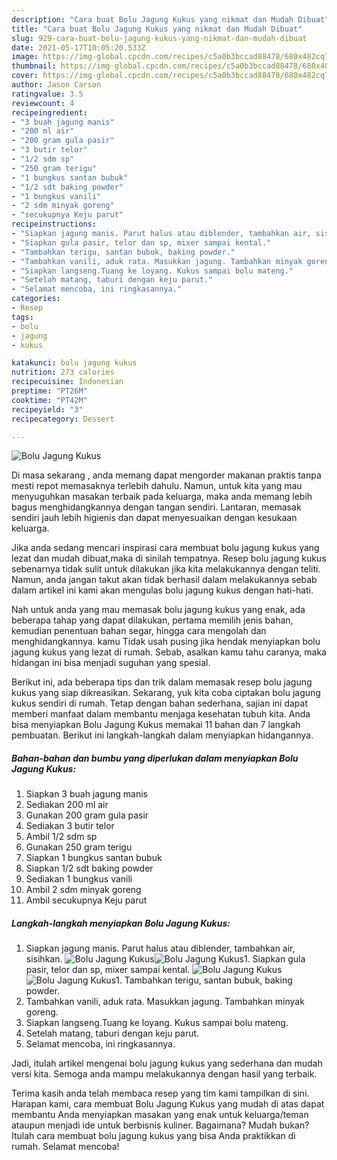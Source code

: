 ```yaml
---
description: "Cara buat Bolu Jagung Kukus yang nikmat dan Mudah Dibuat"
title: "Cara buat Bolu Jagung Kukus yang nikmat dan Mudah Dibuat"
slug: 929-cara-buat-bolu-jagung-kukus-yang-nikmat-dan-mudah-dibuat
date: 2021-05-17T10:05:20.533Z
image: https://img-global.cpcdn.com/recipes/c5a0b3bccad88478/680x482cq70/bolu-jagung-kukus-foto-resep-utama.jpg
thumbnail: https://img-global.cpcdn.com/recipes/c5a0b3bccad88478/680x482cq70/bolu-jagung-kukus-foto-resep-utama.jpg
cover: https://img-global.cpcdn.com/recipes/c5a0b3bccad88478/680x482cq70/bolu-jagung-kukus-foto-resep-utama.jpg
author: Jason Carson
ratingvalue: 3.5
reviewcount: 4
recipeingredient:
- "3 buah jagung manis"
- "200 ml air"
- "200 gram gula pasir"
- "3 butir telor"
- "1/2 sdm sp"
- "250 gram terigu"
- "1 bungkus santan bubuk"
- "1/2 sdt baking powder"
- "1 bungkus vanili"
- "2 sdm minyak goreng"
- "secukupnya Keju parut"
recipeinstructions:
- "Siapkan jagung manis. Parut halus atau diblender, tambahkan air, sisihkan."
- "Siapkan gula pasir, telor dan sp, mixer sampai kental."
- "Tambahkan terigu, santan bubuk, baking powder."
- "Tambahkan vanili, aduk rata. Masukkan jagung. Tambahkan minyak goreng."
- "Siapkan langseng.Tuang ke loyang. Kukus sampai bolu mateng."
- "Setelah matang, taburi dengan keju parut."
- "Selamat mencoba, ini ringkasannya."
categories:
- Resep
tags:
- bolu
- jagung
- kukus

katakunci: bolu jagung kukus 
nutrition: 273 calories
recipecuisine: Indonesian
preptime: "PT26M"
cooktime: "PT42M"
recipeyield: "3"
recipecategory: Dessert

---
```



![Bolu Jagung Kukus](https://img-global.cpcdn.com/recipes/c5a0b3bccad88478/680x482cq70/bolu-jagung-kukus-foto-resep-utama.jpg)

Di masa  sekarang , anda memang dapat mengorder makanan praktis tanpa mesti repot memasaknya terlebih dahulu. Namun, untuk kita yang mau menyuguhkan masakan terbaik pada keluarga, maka anda memang lebih bagus menghidangkannya dengan tangan sendiri. Lantaran, memasak sendiri jauh lebih higienis dan dapat menyesuaikan dengan kesukaan keluarga.

Jika anda sedang mencari inspirasi cara membuat bolu jagung kukus yang lezat dan mudah dibuat,maka di sinilah tempatnya. Resep bolu jagung kukus  sebenarnya tidak sulit untuk dilakukan jika kita melakukannya dengan teliti. Namun, anda jangan takut akan tidak berhasil dalam melakukannya 
sebab dalam artikel ini kami akan mengulas bolu jagung kukus dengan hati-hati.  



Nah untuk anda yang mau memasak bolu jagung kukus yang enak, ada beberapa tahap yang dapat dilakukan, pertama memilih jenis bahan, kemudian penentuan bahan segar, hingga cara mengolah dan menghidangkannya. kamu Tidak usah pusing jika hendak menyiapkan bolu jagung kukus yang lezat di rumah. Sebab, asalkan kamu  tahu caranya, maka hidangan ini bisa menjadi suguhan yang spesial.

Berikut ini, ada beberapa tips dan trik dalam memasak resep bolu jagung kukus yang siap dikreasikan. Sekarang, yuk kita coba ciptakan bolu jagung kukus sendiri di rumah. Tetap dengan bahan sederhana, sajian ini dapat memberi manfaat dalam membantu menjaga kesehatan tubuh kita. Anda bisa menyiapkan Bolu Jagung Kukus memakai 11 bahan dan 7 langkah pembuatan. Berikut ini langkah-langkah dalam menyiapkan hidangannya.

<!--inarticleads1-->

##### Bahan-bahan dan bumbu yang diperlukan dalam menyiapkan Bolu Jagung Kukus:

1. Siapkan 3 buah jagung manis
1. Sediakan 200 ml air
1. Gunakan 200 gram gula pasir
1. Sediakan 3 butir telor
1. Ambil 1/2 sdm sp
1. Gunakan 250 gram terigu
1. Siapkan 1 bungkus santan bubuk
1. Siapkan 1/2 sdt baking powder
1. Sediakan 1 bungkus vanili
1. Ambil 2 sdm minyak goreng
1. Ambil secukupnya Keju parut




<!--inarticleads2-->

##### Langkah-langkah menyiapkan Bolu Jagung Kukus:

1. Siapkan jagung manis. Parut halus atau diblender, tambahkan air, sisihkan.
<img src="https://img-global.cpcdn.com/steps/ae9bf09cc9da3ca9/160x128cq70/bolu-jagung-kukus-langkah-memasak-1-foto.jpg" alt="Bolu Jagung Kukus"><img src="https://img-global.cpcdn.com/steps/f3bc4218ffba4547/160x128cq70/bolu-jagung-kukus-langkah-memasak-1-foto.jpg" alt="Bolu Jagung Kukus">1. Siapkan gula pasir, telor dan sp, mixer sampai kental.
<img src="https://img-global.cpcdn.com/steps/8eaf7cdbc38f9516/160x128cq70/bolu-jagung-kukus-langkah-memasak-2-foto.jpg" alt="Bolu Jagung Kukus"><img src="https://img-global.cpcdn.com/steps/f53772f29e660b14/160x128cq70/bolu-jagung-kukus-langkah-memasak-2-foto.jpg" alt="Bolu Jagung Kukus">1. Tambahkan terigu, santan bubuk, baking powder.
1. Tambahkan vanili, aduk rata. Masukkan jagung. Tambahkan minyak goreng.
1. Siapkan langseng.Tuang ke loyang. Kukus sampai bolu mateng.
1. Setelah matang, taburi dengan keju parut.
1. Selamat mencoba, ini ringkasannya.




Jadi, itulah artikel mengenai  bolu jagung kukus  yang sederhana dan mudah versi kita. Semoga anda mampu melakukannya dengan hasil yang terbaik. 

Terima kasih anda telah membaca resep yang tim kami tampilkan di sini. Harapan kami, cara membuat  Bolu Jagung Kukus yang mudah di atas dapat membantu Anda menyiapkan masakan yang enak untuk keluarga/teman ataupun menjadi ide untuk berbisnis kuliner. Bagaimana? Mudah bukan? Itulah cara membuat bolu jagung kukus yang bisa Anda praktikkan di rumah. Selamat mencoba!

